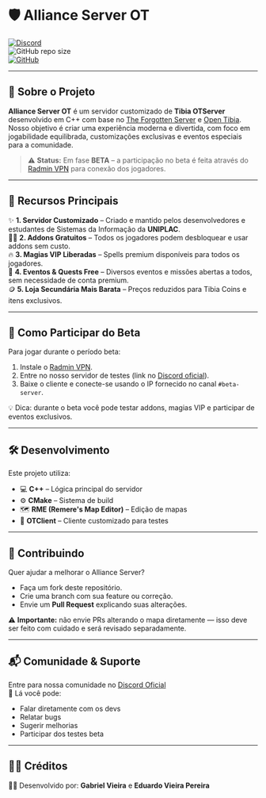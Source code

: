 # 🛡️ Alliance Server OT

[![Discord](https://img.shields.io/discord/1310943869923495988?style=flat-square&logo=discord&label=Discord)](https://discord.gg/Vx6sEr2cR6)  
![GitHub repo size](https://img.shields.io/github/repo-size/lageano/allianceserverot)  
[![GitHub](https://img.shields.io/github/license/lageano/allianceserverot)](https://github.com/lageano/allianceserverot/blob/main/LICENSE)

---

## 📌 Sobre o Projeto

**Alliance Server OT** é um servidor customizado de **Tibia OTServer** desenvolvido em C++ com base no [The Forgotten Server](https://github.com/otland/forgottenserver) e [Open Tibia](https://github.com/opentibia/server).  
Nosso objetivo é criar uma experiência moderna e divertida, com foco em jogabilidade equilibrada, customizações exclusivas e eventos especiais para a comunidade.

> ⚠️ **Status:** Em fase **BETA** – a participação no beta é feita através do [Radmin VPN](https://www.radmin-vpn.com/) para conexão dos jogadores.

---

## 🚀 Recursos Principais

✨ **1. Servidor Customizado** – Criado e mantido pelos desenvolvedores e estudantes de Sistemas da Informação da **UNIPLAC**.  
🧙‍♂️ **2. Addons Gratuitos** – Todos os jogadores podem desbloquear e usar addons sem custo.  
🔥 **3. Magias VIP Liberadas** – Spells premium disponíveis para todos os jogadores.  
🎯 **4. Eventos & Quests Free** – Diversos eventos e missões abertas a todos, sem necessidade de conta premium.  
🪙 **5. Loja Secundária Mais Barata** – Preços reduzidos para Tibia Coins e itens exclusivos.  

---

## 🧪 Como Participar do Beta

Para jogar durante o período beta:  

1. Instale o [Radmin VPN](https://www.radmin-vpn.com/).  
2. Entre no nosso servidor de testes (link no [Discord oficial](https://discord.gg/Vx6sEr2cR6)).  
3. Baixe o cliente e conecte-se usando o IP fornecido no canal `#beta-server`.  

💡 Dica: durante o beta você pode testar addons, magias VIP e participar de eventos exclusivos.

---

## 🛠️ Desenvolvimento

Este projeto utiliza:

- 💻 **C++** – Lógica principal do servidor  
- ⚙️ **CMake** – Sistema de build  
- 🗺️ **RME (Remere's Map Editor)** – Edição de mapas  
- 🧪 **OTClient** – Cliente customizado para testes  

---

## 🤝 Contribuindo

Quer ajudar a melhorar o Alliance Server?  
- Faça um fork deste repositório.  
- Crie uma branch com sua feature ou correção.  
- Envie um **Pull Request** explicando suas alterações.  

⚠️ **Importante:** não envie PRs alterando o mapa diretamente — isso deve ser feito com cuidado e será revisado separadamente.

---

## 📬 Comunidade & Suporte

Entre para nossa comunidade no [Discord Oficial](https://discord.gg/Vx6sEr2cR6)  
📢 Lá você pode:  
- Falar diretamente com os devs  
- Relatar bugs  
- Sugerir melhorias  
- Participar dos testes beta

---

## 🧑‍💻 Créditos

👨‍💻 Desenvolvido por: **Gabriel Vieira** e **Eduardo Vieira Pereira**
